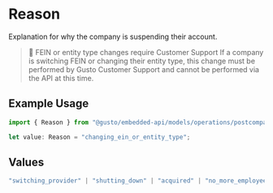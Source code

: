# Reason

Explanation for why the company is suspending their account.

> 🚧 FEIN or entity type changes require Customer Support
> If a company is switching FEIN or changing their entity type, this change must be performed by Gusto Customer Support and cannot be performed via the API at this time.


## Example Usage

```typescript
import { Reason } from "@gusto/embedded-api/models/operations/postcompaniescompanyuuidsuspensions.js";

let value: Reason = "changing_ein_or_entity_type";
```

## Values

```typescript
"switching_provider" | "shutting_down" | "acquired" | "no_more_employees" | "changing_ein_or_entity_type"
```